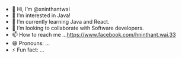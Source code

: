 - 👋 Hi, I’m @xninthantwai
- 👀 I’m interested in Java!
- 🌱 I’m currently learning Java and React.
- 💞️ I’m looking to collaborate with Software developers.
- 📫 How to reach me ...https://www.facebook.com/hninthant.wai.33
- 😄 Pronouns: ...
- ⚡ Fun fact: ...

<!---
xninthantwai/xninthantwai is a ✨ special ✨ repository because its `README.md` (this file) appears on your GitHub profile.
You can click the Preview link to take a look at your changes.
--->
